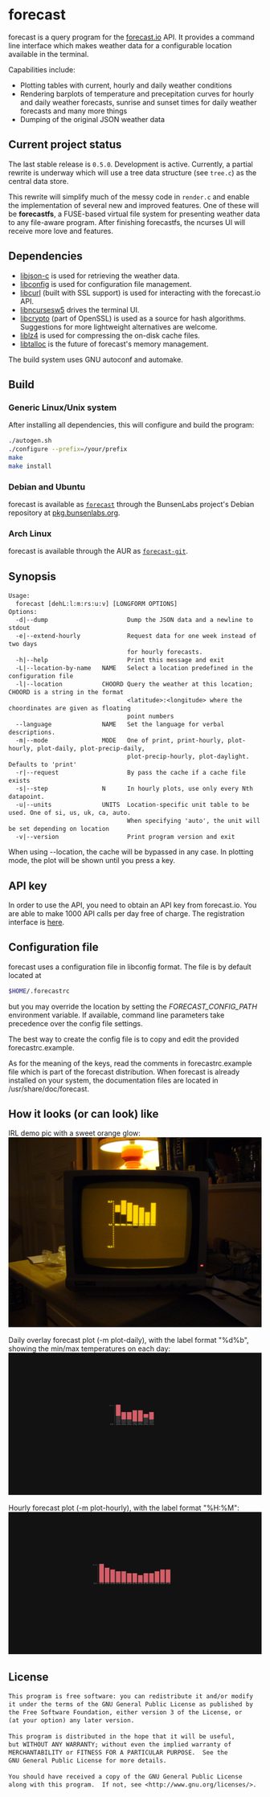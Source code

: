 # forecast

forecast is a query program for the [forecast.io](https://forecast.io)
API. It provides a command line interface which makes weather data for a
configurable location available in the terminal.

Capabilities include:

* Plotting tables with current, hourly and daily weather conditions
* Rendering barplots of temperature and precepitation curves for hourly
  and daily weather forecasts, sunrise and sunset times for daily
  weather forecasts and many more things
* Dumping of the original JSON weather data

## Current project status

The last stable release is `0.5.0`. Development is active. Currently, a
partial rewrite is underway which will use a tree data structure (see
`tree.c`) as the central data store.

This rewrite will simplify much of the messy code in `render.c` and
enable the implementation of several new and improved features. One of
these will be **forecastfs**, a FUSE-based virtual file system for
presenting weather data to any file-aware program. After finishing
forecastfs, the ncurses UI will receive more love and features.

## Dependencies

* [libjson-c](https://github.com/json-c/json-c) is used for retrieving
  the weather data.
* [libconfig](http://www.hyperrealm.com/libconfig/) is used for
  configuration file management.
* [libcurl](http://curl.haxx.se/libcurl/) (built with SSL support) is
  used for interacting with the forecast.io API.
* [libncursesw5](https://www.gnu.org/software/ncurses) drives the
  terminal UI.
* [libcrypto](https://www.openssl.org/docs/manmaster/crypto/crypto.html)
  (part of OpenSSL) is used as a source for hash algorithms. Suggestions
  for more lightweight alternatives are welcome.
* [liblz4](https://github.com/Cyan4973/lz4) is used for compressing the
  on-disk cache files.
* [libtalloc](https://talloc.samba.org/talloc/doc/html/index.html) is
  the future of forecast's memory management.

The build system uses GNU autoconf and automake.

## Build

### Generic Linux/Unix system

After installing all dependencies, this will configure and build the
program:

```sh
./autogen.sh
./configure --prefix=/your/prefix
make
make install
```

### Debian and Ubuntu

forecast is available as
[`forecast`](http://pkg.bunsenlabs.org/debian/pool/main/f/forecast/)
through the BunsenLabs project's Debian repository at
[pkg.bunsenlabs.org](http://pkg.bunsenlabs.org/repoidx.html#forecast).


### Arch Linux

forecast is available through the AUR as
[`forecast-git`](https://aur.archlinux.org/packages/forecast-git/).

## Synopsis

```
Usage:
  forecast [dehL:l:m:rs:u:v] [LONGFORM OPTIONS]
Options:
  -d|--dump                      Dump the JSON data and a newline to stdout
  -e|--extend-hourly             Request data for one week instead of two days
                                 for hourly forecasts.
  -h|--help                      Print this message and exit
  -L|--location-by-name   NAME   Select a location predefined in the configuration file
  -l|--location           CHOORD Query the weather at this location; CHOORD is a string in the format
                                 <latitude>:<longitude> where the choordinates are given as floating
                                 point numbers
  --language              NAME   Set the language for verbal descriptions.
  -m|--mode               MODE   One of print, print-hourly, plot-hourly, plot-daily, plot-precip-daily,
                                 plot-precip-hourly, plot-daylight. Defaults to 'print'
  -r|--request                   By pass the cache if a cache file exists
  -s|--step               N      In hourly plots, use only every Nth datapoint.
  -u|--units              UNITS  Location-specific unit table to be used. One of si, us, uk, ca, auto.
                                 When specifying 'auto', the unit will be set depending on location
  -v|--version                   Print program version and exit
```

When using --location, the cache will be bypassed in any case. In
plotting mode, the plot will be shown until you press a key.

## API key

In order to use the API, you need to obtain an API key from forecast.io.
You are able to make 1000 API calls per day free of charge. The
registration interface is [here](https://developer.forecast.io/).

## Configuration file

forecast uses a configuration file in libconfig format. The file is by
default located at
```sh
$HOME/.forecastrc
```
but you may override the location by setting the *FORECAST_CONFIG_PATH*
environment variable. If available, command line parameters take
precedence over the config file settings.

The best way to create the config file is to copy and edit the provided
forecastrc.example.

As for the meaning of the keys, read the comments in forecastrc.example
file which is part of the forecast distribution. When forecast is
already installed on your system, the documentation files are located in
/usr/share/doc/forecast.

## How it looks (or can look) like

IRL demo pic with a sweet orange glow:
![](https://raw.githubusercontent.com/2ion/forecast/gh-pages/philipsmonochrome_by_jaseg.jpg)

Daily overlay forecast plot (-m plot-daily), with the label format
"%d%b", showing the min/max temperatures on each day:
![](https://raw.githubusercontent.com/2ion/forecast/gh-pages/ex4.png)

Hourly forecast plot (-m plot-hourly), with the label format "%H:%M":
![](https://raw.githubusercontent.com/2ion/forecast/gh-pages/ex3.png)

## License

```
This program is free software: you can redistribute it and/or modify
it under the terms of the GNU General Public License as published by
the Free Software Foundation, either version 3 of the License, or
(at your option) any later version.

This program is distributed in the hope that it will be useful,
but WITHOUT ANY WARRANTY; without even the implied warranty of
MERCHANTABILITY or FITNESS FOR A PARTICULAR PURPOSE.  See the
GNU General Public License for more details.

You should have received a copy of the GNU General Public License
along with this program.  If not, see <http://www.gnu.org/licenses/>.
```

